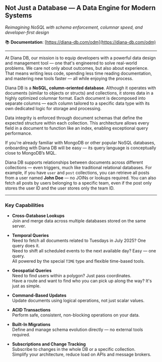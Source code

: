 ## Not Just a Database — A Data Engine for Modern Systems

_Reimagining NoSQL with schema enforcement, columnar speed, and developer-first design_

📚 **Documentation**: [https://diana-db.com/odm](https://diana-db.com/odm)

---

At Diana DB, our mission is to equip developers with a powerful data design and management tool — one that's engineered to solve real-world problems. We care not only about outcomes, but also about experience. That means writing less code, spending less time reading documentation, and mastering new tools faster — all while enjoying the process.

Diana DB is a **NoSQL, column-oriented database**. Although it operates with documents (similar to objects or structs) and collections, it stores data in a highly optimized columnar format. Each document is decomposed into separate columns — each column tailored to a specific data type with its own dedicated logic for storage and processing.

Data integrity is enforced through document schemas that define the expected structure within each collection. This architecture allows every field in a document to function like an index, enabling exceptional query performance.

If you're already familiar with MongoDB or other popular NoSQL databases, onboarding with Diana DB will be easy — its query language is conceptually close to MongoDB’s MQL.

Diana DB supports relationships between documents across different collections — even triggers, much like traditional relational databases. For example, if you have `user` and `post` collections, you can retrieve all posts from a user named **John Doe** — no JOINs or lookups required. You can also fetch all posts by users belonging to a specific team, even if the post only stores the user ID and the user stores only the team ID.

---

### Key Capabilities

- **Cross-Database Lookups**  
  Join and merge data across multiple databases stored on the same server.

- **Temporal Queries**  
  Need to fetch all documents related to Tuesdays in July 2025? One query does it.  
  Need to shift all scheduled events to the next available day? Easy — one query.  
  All powered by the special `TIME` type and flexible time-based tools.

- **Geospatial Queries**  
  Need to find users within a polygon? Just pass coordinates.  
  Have a route and want to find who you can pick up along the way? It's just as simple.

- **Command-Based Updates**  
  Update documents using logical operations, not just scalar values.

- **ACID Transactions**  
  Perform safe, consistent, non-blocking operations on your data.

- **Built-In Migrations**  
  Define and manage schema evolution directly — no external tools required.

- **Subscriptions and Change Tracking**  
  Subscribe to changes in the whole DB or a specific collection.  
  Simplify your architecture, reduce load on APIs and message brokers.

